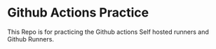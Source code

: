 # Github Actions Practice

This Repo is for practicing the Github actions Self hosted runners and Github Runners.